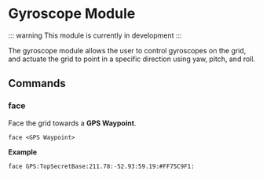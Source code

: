 # Gyroscope Module
<!-- [< Modules](../Modules.md) -->

::: warning
This module is currently in development
:::

The gyroscope module allows the user to control gyroscopes on the grid, and actuate the grid to point in a specific direction using yaw, pitch, and roll.

## Commands

### face
Face the grid towards a **GPS Waypoint**.
```
face <GPS Waypoint>
```

**Example**

```text title="Terminal"
face GPS:TopSecretBase:211.78:-52.93:59.19:#FF75C9F1:
```

